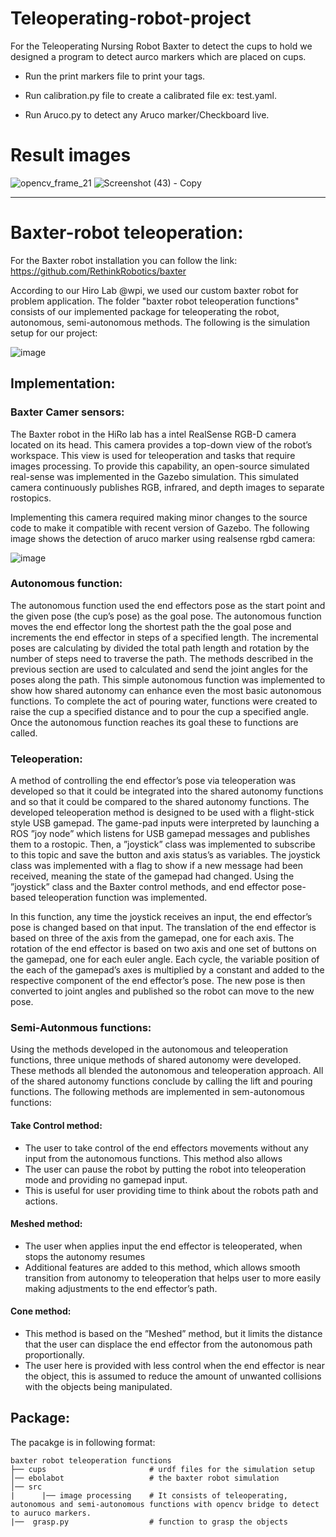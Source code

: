 # Teleoperating-robot-project

For the Teleoperating Nursing Robot Baxter to detect the cups to hold we designed a program to detect aurco markers which are placed on cups.

- Run the print markers file to print your tags.

- Run calibration.py file to create a calibrated file ex: test.yaml.

- Run Aruco.py to detect any Aruco marker/Checkboard live.

# Result images

![opencv_frame_21](https://user-images.githubusercontent.com/49041896/93399074-ca171480-f84a-11ea-9dd4-997375ce3e8f.jpg)    ![Screenshot (43) - Copy](https://user-images.githubusercontent.com/49041896/93399111-ddc27b00-f84a-11ea-8911-1b95440ae836.png)

---

# Baxter-robot teleoperation:
For the Baxter robot installation you can follow the link: https://github.com/RethinkRobotics/baxter
 
According to our Hiro Lab @wpi, we used our custom baxter robot for problem application. The folder "baxter robot teleoperation functions" consists of our implemented package for teleoperating the robot, autonomous, semi-autonomous methods. The following is the simulation setup for our project:

![image](https://user-images.githubusercontent.com/49041896/97635911-906f2700-1a0e-11eb-90b8-374bea34c964.png)


## Implementation:

### Baxter Camer sensors:

The Baxter robot in the HiRo lab has a intel RealSense RGB-D camera located on its head. This camera provides a top-down view of the robot’s workspace. This view is used for teleoperation and tasks that require images processing. To provide this capability, an open-source simulated real-sense was implemented in the Gazebo simulation. This simulated camera continuously publishes RGB, infrared, and depth images to separate rostopics. 

Implementing this camera required making minor changes to the source code to make it compatible with recent version of Gazebo. The following image shows the detection of aruco marker using realsense rgbd camera:

![image](https://user-images.githubusercontent.com/49041896/97635603-fd35f180-1a0d-11eb-8a79-13095282aa9e.png)

### Autonomous function: 

The autonomous function used the end effectors pose as the start point and the given pose (the cup’s pose) as the goal pose. The autonomous function moves the end effector long the shortest path the the goal pose and increments the end effector in steps of a specified length. The incremental poses are calculating by divided the total path length and rotation by the number of steps need to traverse the path. The methods described in the previous section are used to calculated and send the joint angles for the poses along the path. This simple autonomous function was implemented to show how shared autonomy can enhance even the most basic autonomous functions. To complete the act of pouring water, functions were created to raise the cup a specified distance and to pour the cup a specified angle. Once the autonomous function reaches its goal these to functions are called.
 
### Teleoperation:

A method of controlling the end effector’s pose via teleoperation was developed so that it could be integrated into the shared autonomy functions and so that it could be compared to the shared autonomy functions. The developed teleoperation method is designed to be used with a flight-stick style USB gamepad. The game-pad inputs were interpreted by launching a ROS ”joy node” which listens for USB gamepad messages and publishes them to a rostopic. Then, a ”joystick” class was implemented to subscribe to this topic and save the button and axis status’s as variables. The joystick class was implemented with a flag to show if a new message had been received, meaning the state of the gamepad had changed. Using the ”joystick” class and the Baxter control methods, and end effector pose-based teleoperation function was implemented.

In this function, any time the joystick receives an input, the end effector’s pose is changed based on that input. The translation of the end effector is based on three of the axis from the gamepad, one for each axis. The rotation of the end effector is based on two axis and one set of buttons on the gamepad, one for each euler angle. Each cycle, the variable position of the each of the gamepad’s axes is multiplied by a constant and added to the respective component of the end effector’s pose. The new pose is then converted to joint angles and published so the robot can move to the new pose.
  
### Semi-Autonmous functions:

Using the methods developed in the autonomous and teleoperation functions, three unique methods of shared autonomy were developed. These methods all blended the autonomous
and teleoperation approach. All of the shared autonomy functions conclude by calling the lift and pouring functions. The following methods are implemented in sem-autonomous functions:

#### Take Control method: 
- The user to take control of the end effectors movements without any input from the autonomous functions. This method also allows 
- The user can pause the robot by putting the robot into teleoperation mode and providing no gamepad input.
- This is useful for user providing time to think about the robots path and actions.

#### Meshed method:
- The user when applies input the end effector is teleoperated, when stops the autonomy resumes
- Additional features are added to this method, which allows smooth transition from autonomy to teleoperation that helps user to more easily making adjustments to the end effector’s path.

#### Cone method:
- This method is based on the ”Meshed” method, but it limits the distance that the user can displace the end effector from the autonomous path proportionally. 
- The user here is provided with less control when the end effector is near the object, this is assumed to reduce the amount of unwanted collisions with the objects being manipulated.

## Package:
The pacakge is in following format: 
```
baxter robot teleoperation functions                               
├── cups                       # urdf files for the simulation setup
│── ebolabot                   # the baxter robot simulation  
│── src 
|      |── image processing    # It consists of teleoperating, autonomous and semi-autonomous functions with opencv bridge to detect to auruco markers.
|──  grasp.py                  # function to grasp the objects
```


